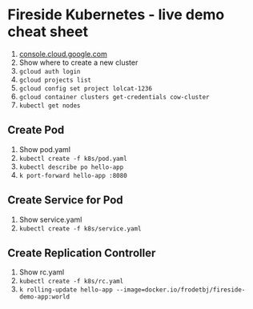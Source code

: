 Fireside Kubernetes - live demo cheat sheet
===

1. [console.cloud.google.com](console.cloud.google.com)
1. Show where to create a new cluster
1. `gcloud auth login`
1. `gcloud projects list`
1. `gcloud config set project lolcat-1236`
1. `gcloud container clusters get-credentials cow-cluster`
1. `kubectl get nodes`

## Create Pod
1. Show pod.yaml
1. `kubectl create -f k8s/pod.yaml`
1. `kubectl describe po hello-app`
1. `k port-forward hello-app :8080`

## Create Service for Pod
1. Show service.yaml
1. `kubectl create -f k8s/service.yaml`

## Create Replication Controller
1. Show rc.yaml
1. `kubectl create -f k8s/rc.yaml`
1. `k rolling-update hello-app --image=docker.io/frodetbj/fireside-demo-app:world`
